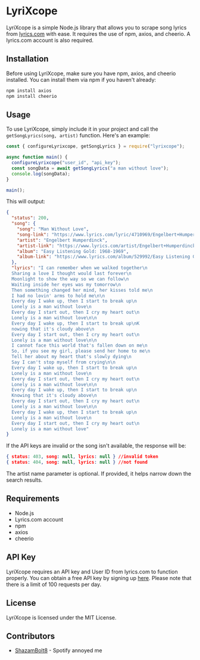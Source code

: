 # LyriXcope

LyriXcope is a simple Node.js library that allows you to scrape song lyrics from [lyrics.com](https://www.lyrics.com/) with ease. It requires the use of npm, axios, and cheerio. A lyrics.com account is also required.

## Installation

Before using LyriXcope, make sure you have npm, axios, and cheerio installed. You can install them via npm if you haven't already:

```bash
npm install axios
npm install cheerio
```

## Usage

To use LyriXcope, simply include it in your project and call the `getSongLyrics(song, artist)` function. Here's an example:

```javascript
const { configureLyrixcope, getSongLyrics } = require("lyrixcope");

async function main() {
  configureLyrixcope("user_id", "api_key");
  const songData = await getSongLyrics("a man without love");
  console.log(songData);
}

main();
```

This will output:

```json
{
  "status": 200,
  "song": {
    "song": "Man Without Love",
    "song-link": "https://www.lyrics.com/lyric/4710969/Engelbert+Humperdinck/Man+Without+Love",
    "artist": "Engelbert Humperdinck",
    "artist-link": "https://www.lyrics.com/artist/Engelbert+Humperdinck/14870",
    "album": "Easy Listening Gold: 1968-1969",
    "album-link": "https://www.lyrics.com/album/529992/Easy Listening Gold: 1968-1969"
  },
  "lyrics": "I can remember when we walked together\n
  Sharing a love I thought would last forever\n
  Moonlight to show the way so we can follow\n
  Waiting inside her eyes was my tomorrow\n
  Then something changed her mind, her kisses told me\n
  I had no lovin' arms to hold me\n\n
  Every day I wake up, then I start to break up\n
  Lonely is a man without love\n
  Every day I start out, then I cry my heart out\n
  Lonely is a man without love\n\n
  Every day I wake up, then I start to break up\nK
  nowing that it's cloudy above\n
  Every day I start out, then I cry my heart out\n
  Lonely is a man without love\n\n
  I cannot face this world that's fallen down on me\n
  So, if you see my girl, please send her home to me\n
  Tell her about my heart that's slowly dying\n
  Say I can't stop myself from crying\n\n
  Every day I wake up, then I start to break up\n
  Lonely is a man without love\n
  Every day I start out, then I cry my heart out\n
  Lonely is a man without love\n\n
  Every day I wake up, then I start to break up\n
  Knowing that it's cloudy above\n
  Every day I start out, then I cry my heart out\n
  Lonely is a man without love\n\n
  Every day I wake up, then I start to break up\n
  Lonely is a man without love\n
  Every day I start out, then I cry my heart out\n
  Lonely is a man without love"
}

```

If the API keys are invalid or the song isn't available, the response will be:

```json
{ status: 403, song: null, lyrics: null } //invalid token
{ status: 404, song: null, lyrics: null } //not found
```

The artist name parameter is optional. If provided, it helps narrow down the search results.

## Requirements

- Node.js
- Lyrics.com account
- npm
- axios
- cheerio

## API Key

LyriXcope requires an API key and User ID from lyrics.com to function properly. You can obtain a free API key by signing up [here](https://www.lyrics.com/api.php). Please note that there is a limit of 100 requests per day.

## License

LyriXcope is licensed under the MIT License.

## Contributors

- [ShazamBolt8](https://github.com/shazambolt8) - Spotify annoyed me
